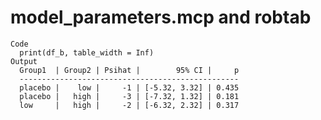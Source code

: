 # model_parameters.mcp and robtab

    Code
      print(df_b, table_width = Inf)
    Output
      Group1  | Group2 | Psihat |        95% CI |     p
      -------------------------------------------------
      placebo |    low |     -1 | [-5.32, 3.32] | 0.435
      placebo |   high |     -3 | [-7.32, 1.32] | 0.181
      low     |   high |     -2 | [-6.32, 2.32] | 0.317

